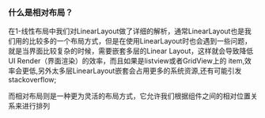 ### 什么是相对布局？

在1-线性布局中我们对LinearLayout做了详细的解析，通常LinearLayout也是我们用的比较多的一个布局方式，但是在使用LinearLayout时也会遇到一些问题，就是当界面比较复杂的时候，需要嵌套多层的Linear Layout，这样就会导致降低UI Render（界面渲染）的效率，而且如果是listview或者GridView上的 item,效率会更低,另外太多层LinearLayout嵌套会占用更多的系统资源,还有可能引发stackoverflow;

而相对布局则是一种更为灵活的布局方式，它允许我们根据组件之间的相对位置关系来进行排列

#### 